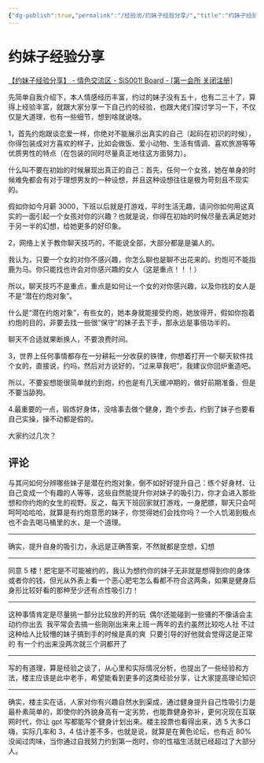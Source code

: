 ```yaml
---
{"dg-publish":true,"permalink":"/经验池/约妹子经验分享/","title":"约妹子经验分享","tags":["约炮"," 经验分享"," 聊天技巧"],"created":"2025-02-16T15:40:45.000+08:00","updated":"2025-02-16T16:16:47.364+08:00"}
---
```



# 约妹子经验分享

[【约妹子经验分享】 - 情色交流区 - SiS001! Board - [第一会所 关闭注册]](https://sis001.com/forum/viewthread.php?tid=11868518&extra=)

先简单自我介绍下，本人情感经历丰富，约过的妹子没有五十，也有二三十了，算得上经验丰富，就跟大家分享一下自己约的经验，也跟大佬们探讨学习一下，不仅仅是大道理，也有一些细节，想到啥就说啥。

1，首先约炮跟谈恋爱一样，你绝对不能展示出真实的自己（起码在初识的时候），你得包装成对方喜欢的样子，比如会做饭、爱小动物、生活有情调、喜欢旅游等等优质男性的特点（在包装的同时尽量真正地往这方面努力）。

什么叫不要在初始的时候展现出真正的自己：首先，任何一个女孩，她在单身的时候难免都会有对于理想男友的一种设想，并且这种设想往往是极为苛刻且不现实的。

假如你如今月薪 3000，下班以后就是打游戏，平时生活无趣，请问你如何用这真实的一面引起一个女孩对你的兴趣？也就是说，你得在初始的时候尽量去满足她对于另一半的幻想，给她更多的好印象。

2，网络上关于教你聊天技巧的，不能说全部，大部分都是是骗人的。

我认为，只要一个女的对你不感兴趣，你怎么聊也是聊不出花来的。约炮可不能指鹿为马。你只能找也许会对你感兴趣的女人（这是重点！！！）

所以，聊天技巧不是重点，重点是如何让一个女的对你感兴趣，以及你找的女人是不是“潜在约炮对象”。

什么是“潜在约炮对象”，有些女的，她本身就能接受约炮，她放得开，假如你抱着约炮的目的，非要去找一些很“保守”的妹子去下手，那永远是事倍功半的。

聊天不合适就果断换人，不要浪费时间。

3，世界上任何事情都存在一分耕耘一分收获的铁律，你想着打开一个聊天软件找个女的，直接说，约吗，然后对方说好的，“过来草我吧”，我建议你回炉重造吧。

所以，不要妄想能很简单就约到炮，约也是有几天缓冲期的，做好前期准备，但是不要当舔狗。

4.最重要的一点，锻炼好身体，没啥事去做个健身，跑个步去，约到了妹子也要看自己实操，操不动都是假的。

大家约过几次？

## 评论

与其问如何分辨哪些妹子是潜在约炮对象，倒不如好好提升自己：练个好身材、让自己变成一个有趣的人等等，这些自然能提升你对妹子的吸引力，你才会进入那些想和你约炮的女生的视野。反之，每天下班回家就打游戏，一身肥膘，聊天只会呵呵呵哈哈哈，就算是有约炮意愿的妹子，你觉得她们会找你吗？一个人饥渴到极点也不会去喝马桶里的水，是一个道理。

---
确实，提升自身的吸引力，永远是正确答案，不然就都是空想，幻想

---
同意 5 楼！肥宅是不可能被约的，我认为想约你的妹子无非就是想得到你的身体或者你的钱，但光从外表上看一个恶心肥宅怎么看都不符合这两条，如果是健身后身形比较好看的那种至少还有点性吸引力！

---
这种事情肯定是尽量挑一部分比较放的开的玩  偶尔还能碰到一些骚的不像话会主动约你出去  我平常会去搞一些刚刚出来来上班一两年的去约虽然比较吃人社 不过这种给人比较懵的妹子搞到手的时候是真的爽  只要引导的好他就会觉得这是正常的 有一个约出来没两次就三个洞都开了

---

写的有道理，算是经验之谈了，从心里和实际情况分析，也提出了一些经验和方法，楼主应该是此中老手，希望能看到更多的这类经验分享，让大家提高理论知识

---
确实，楼主实在话，人家对你有兴趣自然水到渠成，通过健身提升自己性吸引力是最朴素简单的，即使你的外貌身高有一定劣势，也能靠健身弥补，更何况现在互联网时代，你让 gpt 写都能写个健身计划出来。楼主投票也看得出来，选 5 大多口嗨，实际几率和 3，4 估计差不多，也就是说，就算是在黄色论坛，也有近 80% 没闻过肉味，当你通过自我努力约到第一炮时，你的性福生活就已经超过了大部分人。
